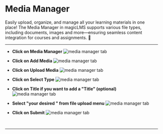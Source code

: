 # Media Manager

Easily upload, organize, and manage all your learning materials in one place! The Media Manager in magicLMS supports various file types, including documents, images and more—ensuring seamless content integration for courses and assignments. 📂


***


- **Click on Media Manager**
![media manager tab](https://cdn.imjol.com/MagicLMS/Docs/media-manager/Step1.png)


- **Click on Add Media**
![media manager tab](https://cdn.imjol.com/MagicLMS/Docs/media-manager/Step2.png)


- **Click on Upload Media**
![media manager tab](https://cdn.imjol.com/MagicLMS/Docs/media-manager/Step3.png)


- **Click on Select Type**
![media manager tab](https://cdn.imjol.com/MagicLMS/Docs/media-manager/Step4.png)


- **Click on Title if you want to add a "Title" (optional)**
![media manager tab](https://cdn.imjol.com/MagicLMS/Docs/media-manager/Step5.png)


- **Select "your desired " from file upload menu**
![media manager tab](https://cdn.imjol.com/MagicLMS/Docs/media-manager/Step6.png)


- **Click on Submit**
![media manager tab](https://cdn.imjol.com/MagicLMS/Docs/media-manager/Step7.png)

<br/>

***
